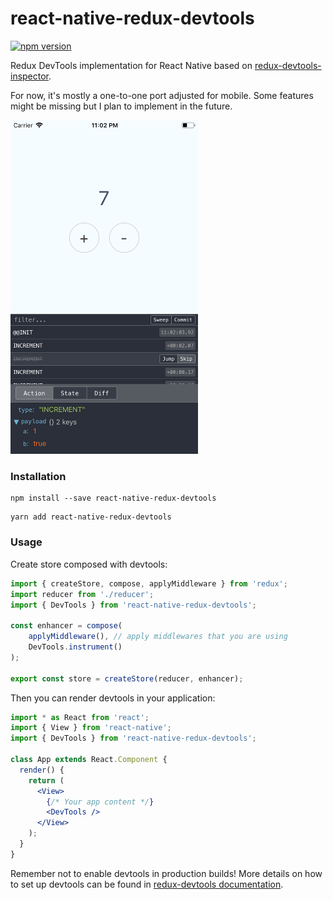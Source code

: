# react-native-redux-devtools

[![npm version](https://badge.fury.io/js/react-native-redux-devtools.svg)](https://badge.fury.io/js/react-native-redux-devtools)


Redux DevTools implementation for React Native based on [redux-devtools-inspector](https://github.com/alexkuz/redux-devtools-inspector).

For now, it's mostly a one-to-one port adjusted for mobile. Some features might be missing but I plan to implement in the future.

<img src="https://github.com/mchudy/react-native-redux-devtools/blob/master/screenshots/counter.png?raw=true" width="300">

### Installation
```
npm install --save react-native-redux-devtools
```
```
yarn add react-native-redux-devtools
```

### Usage

Create store composed with devtools:
```js
import { createStore, compose, applyMiddleware } from 'redux';
import reducer from './reducer';
import { DevTools } from 'react-native-redux-devtools';

const enhancer = compose(
    applyMiddleware(), // apply middlewares that you are using
    DevTools.instrument() 
);

export const store = createStore(reducer, enhancer);
```

Then you can render devtools in your application:
```jsx
import * as React from 'react';
import { View } from 'react-native';
import { DevTools } from 'react-native-redux-devtools';

class App extends React.Component {
  render() {
    return (
      <View>
        {/* Your app content */}
        <DevTools />
      </View>
    );
  }
}
```

Remember not to enable devtools in production builds!
More details on how to set up devtools can be found in [redux-devtools documentation](https://github.com/reduxjs/redux-devtools/blob/master/docs/Walkthrough.md).
